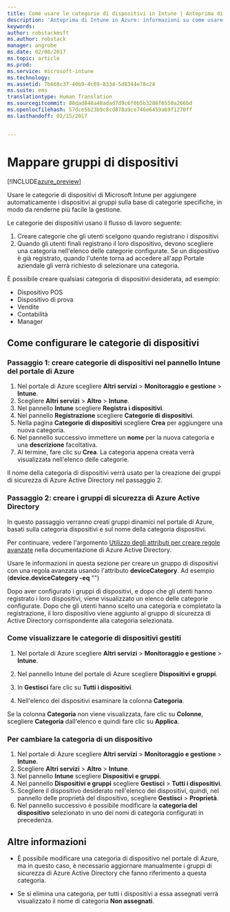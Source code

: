 ```yaml
---
title: Come usare le categorie di dispositivi in Intune | Anteprima di Intune in Azure | Documentazione Microsoft
description: 'Anteprima di Intune in Azure: informazioni su come usare le categorie di dispositivi che gli utenti possono scegliere quando registrano i dispositivi in Intune.'
keywords: 
author: robstackmsft
ms.author: robstack
manager: angrobe
ms.date: 02/08/2017
ms.topic: article
ms.prod: 
ms.service: microsoft-intune
ms.technology: 
ms.assetid: 7b668c37-40b9-4c69-8334-5d8344e78c24
ms.suite: ems
translationtype: Human Translation
ms.sourcegitcommit: 08dad848a48adad7d9c6f0b5b3286f6550a266bd
ms.openlocfilehash: 57dce5b23b9c8cd878a9ce746e6459a69f1270ff
ms.lasthandoff: 02/15/2017


---
```


# <a name="map-device-groups"></a>Mappare gruppi di dispositivi


[!INCLUDE[azure_preview](../includes/azure_preview.md)]

Usare le categorie di dispositivi di Microsoft Intune per aggiungere automaticamente i dispositivi ai gruppi sulla base di categorie specifiche, in modo da renderne più facile la gestione.

Le categorie dei dispositivi usano il flusso di lavoro seguente:
1.    Creare categorie che gli utenti scelgono quando registrano i dispositivi
4.    Quando gli utenti finali registrano il loro dispositivo, devono scegliere una categoria nell'elenco delle categorie configurate. Se un dispositivo è già registrato, quando l'utente torna ad accedere all'app Portale aziendale gli verrà richiesto di selezionare una categoria.


È possibile creare qualsiasi categoria di dispositivi desiderata, ad esempio:
- Dispositivo POS
- Dispositivo di prova
- Vendite
- Contabilità
- Manager

## <a name="how-to-configure-device-categories"></a>Come configurare le categorie di dispositivi

### <a name="step-1---create-device-categories-in-the-intune-blade-of-the-azure-portal"></a>Passaggio 1: creare categorie di dispositivi nel pannello Intune del portale di Azure
1. Nel portale di Azure scegliere **Altri servizi** > **Monitoraggio e gestione** > **Intune**.
2. Scegliere **Altri servizi** > **Altro** > **Intune**.
3. Nel pannello **Intune** scegliere **Registra i dispositivi**.
3. Nel pannello **Registrazione** scegliere **Categorie di dispositivi**.
4. Nella pagina **Categorie di dispositivi** scegliere **Crea** per aggiungere una nuova categoria.
5. Nel pannello successivo immettere un **nome** per la nuova categoria e una **descrizione** facoltativa.
6. Al termine, fare clic su **Crea**. La categoria appena creata verrà visualizzata nell'elenco delle categorie.

Il nome della categoria di dispositivi verrà usato per la creazione dei gruppi di sicurezza di Azure Active Directory nel passaggio 2.

### <a name="step-2---create-azure-active-directory-security-groups"></a>Passaggio 2: creare i gruppi di sicurezza di Azure Active Directory
In questo passaggio verranno creati gruppi dinamici nel portale di Azure, basati sulla categoria dispositivi e sul nome della categoria dispositivi.

Per continuare, vedere l'argomento [Utilizzo degli attributi per creare regole avanzate](https://azure.microsoft.com/documentation/articles/active-directory-accessmanagement-groups-with-advanced-rules/#using-attributes-to-create-rules-for-device-objects) nella documentazione di Azure Active Directory. 

Usare le informazioni in questa sezione per creare un gruppo di dispositivi con una regola avanzata usando l'attributo **deviceCategory**. Ad esempio (**device.deviceCategory -eq** "*<the device category name you got from the Intune portal>*")

Dopo aver configurato i gruppi di dispositivi, e dopo che gli utenti hanno registrato i loro dispositivi, viene visualizzato un elenco delle categorie configurate. Dopo che gli utenti hanno scelto una categoria e completato la registrazione, il loro dispositivo viene aggiunto al gruppo di sicurezza di Active Directory corrispondente alla categoria selezionata.

### <a name="how-to-view-the-categories-of-devices-you-manage"></a>Come visualizzare le categorie di dispositivi gestiti

1.    Nel portale di Azure scegliere **Altri servizi** > **Monitoraggio e gestione** > **Intune**.

2. Nel pannello Intune del portale di Azure scegliere **Dispositivi e gruppi**.

3.    In **Gestisci** fare clic su **Tutti i dispositivi**.

4.    Nell'elenco dei dispositivi esaminare la colonna **Categoria**.

Se la colonna **Categoria** non viene visualizzata, fare clic su **Colonne**, scegliere **Categoria** dall'elenco e quindi fare clic su **Applica**.

### <a name="to-change-the-category-of-a-device"></a>Per cambiare la categoria di un dispositivo

1. Nel portale di Azure scegliere **Altri servizi** > **Monitoraggio e gestione** > **Intune**.
2. Scegliere **Altri servizi** > **Altro** > **Intune**.
3. Nel pannello **Intune** scegliere **Dispositivi e gruppi**.
4. Nel pannello **Dispositivi e gruppi** scegliere **Gestisci** > **Tutti i dispositivi**.
5. Scegliere il dispositivo desiderato nell'elenco dei dispositivi, quindi, nel pannello delle proprietà del dispositivo, scegliere **Gestisci** > **Proprietà**.
6. Nel pannello successivo è possibile modificare la **categoria del dispositivo** selezionato in uno dei nomi di categoria configurati in precedenza.



## <a name="further-information"></a>Altre informazioni
- È possibile modificare una categoria di dispositivo nel portale di Azure, ma in questo caso, è necessario aggiornare manualmente i gruppi di sicurezza di Azure Active Directory che fanno riferimento a questa categoria.

- Se si elimina una categoria, per tutti i dispositivi a essa assegnati verrà visualizzato il nome di categoria **Non assegnati**.



